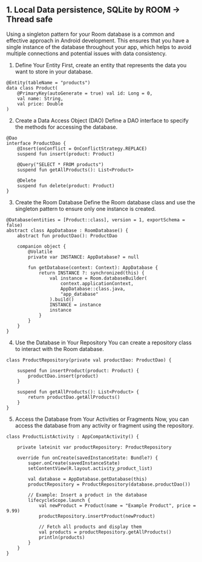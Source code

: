 ## 1. Local Data persistence, SQLite by ROOM -> Thread safe

Using a singleton pattern for your Room database is a common and effective approach in Android development. This ensures that you have a single instance of the database throughout your app, which helps to avoid multiple connections and potential issues with data consistency.

1. Define Your Entity
First, create an entity that represents the data you want to store in your database.
```
@Entity(tableName = "products")
data class Product(
    @PrimaryKey(autoGenerate = true) val id: Long = 0,
    val name: String,
    val price: Double
)

```

2. Create a Data Access Object (DAO)
Define a DAO interface to specify the methods for accessing the database.
```
@Dao
interface ProductDao {
    @Insert(onConflict = OnConflictStrategy.REPLACE)
    suspend fun insert(product: Product)

    @Query("SELECT * FROM products")
    suspend fun getAllProducts(): List<Product>

    @Delete
    suspend fun delete(product: Product)
}

```

3. Create the Room Database
Define the Room database class and use the singleton pattern to ensure only one instance is created.
```
@Database(entities = [Product::class], version = 1, exportSchema = false)
abstract class AppDatabase : RoomDatabase() {
    abstract fun productDao(): ProductDao

    companion object {
        @Volatile
        private var INSTANCE: AppDatabase? = null

        fun getDatabase(context: Context): AppDatabase {
            return INSTANCE ?: synchronized(this) {
                val instance = Room.databaseBuilder(
                    context.applicationContext,
                    AppDatabase::class.java,
                    "app_database"
                ).build()
                INSTANCE = instance
                instance
            }
        }
    }
}

```

4. Use the Database in Your Repository
You can create a repository class to interact with the Room database.
```
class ProductRepository(private val productDao: ProductDao) {

    suspend fun insertProduct(product: Product) {
        productDao.insert(product)
    }

    suspend fun getAllProducts(): List<Product> {
        return productDao.getAllProducts()
    }
}

```

5. Access the Database from Your Activities or Fragments
Now, you can access the database from any activity or fragment using the repository.
```
class ProductListActivity : AppCompatActivity() {

    private lateinit var productRepository: ProductRepository

    override fun onCreate(savedInstanceState: Bundle?) {
        super.onCreate(savedInstanceState)
        setContentView(R.layout.activity_product_list)

        val database = AppDatabase.getDatabase(this)
        productRepository = ProductRepository(database.productDao())

        // Example: Insert a product in the database
        lifecycleScope.launch {
            val newProduct = Product(name = "Example Product", price = 9.99)
            productRepository.insertProduct(newProduct)

            // Fetch all products and display them
            val products = productRepository.getAllProducts()
            println(products)
        }
    }
}

```
